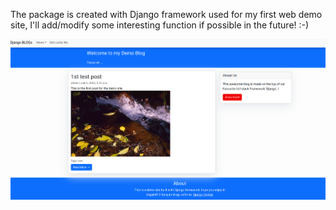 The package is created with Django framework used for my first web demo site, I'll add/modify some interesting function if possible in the future! :-)

![djdemo.guosi.site](https://github.com/nova1987a/djdemo/blob/main/djdemo_snap.png)
